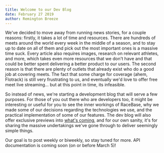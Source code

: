 ```yaml
---
title: Welcome to our Dev Blog
date: February 27 2019
author: Remington Breeze
---
```


We've decided to move away from running news stories, for a couple reasons: firstly, it takes a lot of time and resources. There are hundreds of meets around the world every week in the middle of a season, and to stay up to date on all of them and pick out the most important ones is a massive time suck. Every article also requires images, research on relevant athletes, and more, which takes even more resources that we don't have and that could be better spent delivering a better product to our users. The second reason is that there are plenty of outlets that already exist who do a good job at covering meets. The fact that some charge for coverage (ahem, Flotrack) is still very frustrating to us, and eventually we'd love to offer free meet live streaming... but at this point in time, its infeasible. 

So instead of news, we're starting a development blog that will serve a few purposes. For those of you out there who are developers too, it might be interesting or useful for you to see the inner workings of RaceBase, why we made some of our decisions regarding the technologies we use, and the practical implementation of some of our features. The dev blog will also offer exclusive previews into [what's coming](https://racebase.io/roadmap), and for our own sanity, it's for sharing the massive undertakings we've gone through to deliver seemingly simple things. 

Our goal is to post weekly or biweekly, so stay tuned for more. API documentation is coming soon (on or before March 5)!